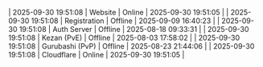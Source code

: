 | 2025-09-30 19:51:08 | Website | Online | 2025-09-30 19:51:05 |
| 2025-09-30 19:51:08 | Registration | Offline | 2025-09-09 16:40:23 |
| 2025-09-30 19:51:08 | Auth Server | Offline | 2025-08-18 09:33:31 |
| 2025-09-30 19:51:08 | Kezan (PvE) | Offline | 2025-08-03 17:58:02 |
| 2025-09-30 19:51:08 | Gurubashi (PvP) | Offline | 2025-08-23 21:44:06 |
| 2025-09-30 19:51:08 | Cloudflare | Online | 2025-09-30 19:51:05 |
